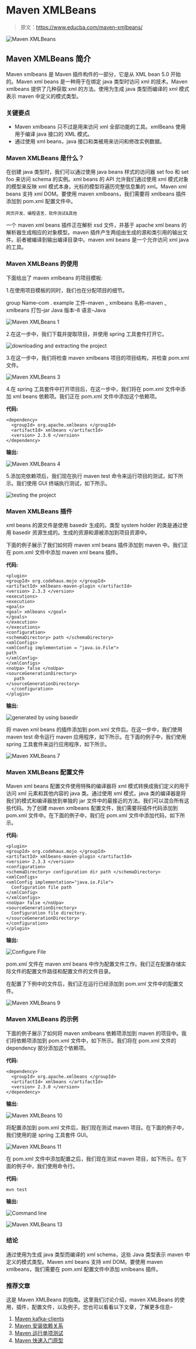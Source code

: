 # Maven XMLBeans

> 原文：<https://www.educba.com/maven-xmlbeans/>

![Maven XMLBeans](img/cd86ba63b97d38909e26be2d96e132c4.png)



## Maven XMLBeans 简介

Maven xmlbeans 是 Maven 插件构件的一部分，它是从 XML bean 5.0 开始的。Maven xml beans 是一种用于在绑定 java 类型时访问 xml 的技术。Maven xmlbeans 提供了几种获取 xml 的方法。使用为生成 java 类型而编译的 xml 模式表示 maven 中定义的模式类型。

### 关键要点

*   Maven xmlbeans 只不过是用来访问 xml 全部功能的工具。xmlBeans 使用用于编译 java 接口的 XML 模式。
*   通过使用 xml beans，java 接口和类被用来访问和修改实例数据。

### Maven XMLBeans 是什么？

在创建 java 类型时，我们可以通过使用 java beans 样式的访问器 set foo 和 set foo 来访问 schema 的实例。xml beans 的 API 允许我们通过使用 xml 模式对象的模型来反映 xml 模式本身。光标的模型将遍历完整信息集的 xml。Maven xml beans 支持 xml DOM。要使用 maven xmlbeans，我们需要将 xmlbeans 插件添加到 pom.xml 配置文件中。

<small>网页开发、编程语言、软件测试&其他</small>

一个 maven xml beans 插件正在解析 xsd 文件，并基于 apache xml beans 的解析器生成相应的对象模型。maven 插件产生两组由生成的源和类引用的输出文件。前者被编译到输出编译目录中。maven xml beans 是一个允许访问 xml java 的工具。

### Maven XMLBeans 的使用

下面给出了 maven xmlbeans 的项目模板:

1.在使用项目模板的同时，我们也在分配项目的细节。

group Name–com . example
工件–maven _ xmlbeans
名称–maven _ xmlbeans
打包–jar
Java 版本–8
语言–Java

![Maven XMLBeans 1](img/ed47501b5fd18a1d17487692fae40bd0.png)



2.在这一步中，我们下载并提取项目，并使用 spring 工具套件打开它。

![downloading and extracting the project](img/25a768fb28de3eb7b592e8b80bc3fca6.png)



3.在这一步中，我们将检查 maven xmlbeans 项目的项目结构，并检查 pom.xml 文件。

![Maven XMLBeans 3](img/6cf63cd50318c7f51d30d1f93357d4e2.png)



4.在 spring 工具套件中打开项目后，在这一步中，我们将在 pom.xml 文件中添加 xml beans 依赖项。我们正在 pom.xml 文件中添加这个依赖项。

**代码:**

```
<dependency>
  <groupId> org.apache.xmlbeans </groupId>
  <artifactId> xmlbeans </artifactId>
  <version> 2.3.0 </version>
</dependency>
```

**输出:**

![Maven XMLBeans 4](img/1d0b33d67500267b52bb52c5b790570e.png)



5.添加完依赖项后，我们现在执行 maven test 命令来运行项目的测试，如下所示。我们使用 GUI 终端执行测试，如下所示。

![testing the project](img/5cdd8553006d10f9358f11a62f3c73fe.png)



### Maven XMLBeans 插件

xml beans 的源文件是使用 basedir 生成的。类型 system holder 的类是通过使用 basedir 资源生成的。生成的资源和源被添加到项目资源中。

下面的例子展示了我们如何将 maven xml beans 插件添加到 maven 中。我们正在 pom.xml 文件中添加 maven xml beans 插件。

**代码:**

```
<plugin>
<groupId> org.codehaus.mojo </groupId>
<artifactId> xmlbeans-maven-plugin </artifactId>
<version> 2.3.3 </version>
<executions>
<execution>
<goals>
<goal> xmlbeans </goal>
</goals>
</execution>
</executions>
<configuration>
<schemaDirectory> path </schemaDirectory>
<xmlConfigs>
<xmlConfig implementation = "java.io.File">
path
</xmlConfig>
</xmlConfigs>
<noUpa> false </noUpa>
<sourceGenerationDirectory>
   path
</sourceGenerationDirectory>
  </configuration>
</plugin>
```

**输出:**

![generated by using basedir](img/a1bb2ef38fd1878987018e1a85eb3ccd.png)



将 maven xml beans 的插件添加到 pom.xml 文件后。在这一步中，我们使用 maven test 命令运行 maven 应用程序，如下所示。在下面的例子中，我们使用 spring 工具套件来运行应用程序，如下所示。

![Maven XMLBeans 7](img/b51f07eb1ba0d2d53452014950c153f6.png)



### Maven XMLBeans 配置文件

Maven xml beans 配置文件使用特殊的编译器将 xml 模式转换成我们定义的用于访问 xml 元素和其他内容的 java 类。通过使用 xml 模式，java 类的编译器是将我们的模式和编译器放到单独的 jar 文件中的最接近的方法。我们可以混合所有这些代码。为了创建 maven xmlbeans 配置文件，我们需要将插件代码添加到 pom.xml 文件中。在下面的例子中，我们在 pom.xml 文件中添加代码，如下所示。

**代码:**

```
<plugin>
<groupId> org.codehaus.mojo </groupId>
<artifactId> xmlbeans-maven-plugin </artifactId>
<version> 2.3.3 </version>
<configuration>
<schemaDirectory> configuration dir path </schemaDirectory>
<xmlConfigs>
<xmlConfig implementation="java.io.File">
  Configuration file path
</xmlConfig>
</xmlConfigs>
<noUpa> false </noUpa>
<sourceGenerationDirectory>
  Configuration file directory.
</sourceGenerationDirectory>
</configuration>
</plugin>
```

**输出:**

![Configure File](img/da5904a5ab6161de433dbdd4087599f7.png)



pom.xml 文件在 maven xml beans 中作为配置文件工作。我们正在配置存储实际文件的配置文件路径和配置文件的文件目录。

在配置了下例中的文件后，我们正在运行已经添加到 pom.xml 文件中的配置文件。

![Maven XMLBeans 9](img/89f1e2576c820bd26e0f058c419b13a4.png)



### Maven XMLBeans 的示例

下面的例子展示了如何将 maven xmlbeans 依赖项添加到 maven 的项目中。我们将依赖项添加到 pom.xml 文件中，如下所示。我们将在 pom.xml 文件的 dependency 部分添加这个依赖项。

**代码:**

```
<dependency>
  <groupId> org.apache.xmlbeans </groupId>
  <artifactId> xmlbeans </artifactId>
  <version> 2.3.0 </version>
</dependency>
```

**输出:**

![Maven XMLBeans 10](img/39d919d2d2ba52d24b1258d7b5d84ca2.png)



将配置添加到 pom.xml 文件后，我们现在测试 maven 项目。在下面的例子中，我们使用的是 spring 工具套件 GUI。

![Maven XMLBeans 11](img/b4fa18e455fdf0c215ba0e0f5b707532.png)



在 pom.xml 文件中添加配置之后，我们现在测试 maven 项目，如下所示。在下面的例子中，我们使用命令行。

**代码:**

```
mvn test
```

**输出:**

![Command line](img/db14635fd59463bd14b12b54b28cd43b.png)



![Maven XMLBeans 13](img/23dbda7222f46ce03fc3bcebada59d71.png)



### 结论

通过使用为生成 java 类型而编译的 xml schema，这些 Java 类型表示 maven 中定义的模式类型。Maven xml beans 支持 xml DOM。要使用 maven xmlbeans，我们需要在 pom.xml 配置文件中添加 xmlbeans 插件。

### 推荐文章

这是 Maven XMLBeans 的指南。这里我们讨论介绍，maven XMLBeans 的使用，插件，配置文件，以及例子。您也可以看看以下文章，了解更多信息–

1.  [Maven kafka-clients](https://www.educba.com/maven-kafka-clients/)
2.  [Maven 安装依赖关系](https://www.educba.com/maven-install-dependencies/)
3.  [Maven 运行单项测试](https://www.educba.com/maven-run-single-test/)
4.  [Maven 快速入门原型](https://www.educba.com/maven-quickstart-archetype/)





